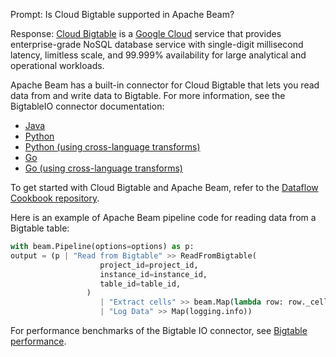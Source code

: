 Prompt:
Is Cloud Bigtable supported in Apache Beam?

Response:
[Cloud Bigtable](https://cloud.google.com/bigtable) is a [Google Cloud](https://cloud.google.com/) service that provides enterprise-grade NoSQL database service with single-digit millisecond latency, limitless scale, and 99.999% availability for large analytical and operational workloads.

Apache Beam has a built-in connector for Cloud Bigtable that lets you read data from and write data to Bigtable. For more information, see the BigtableIO connector documentation:
* [Java](https://beam.apache.org/releases/javadoc/current/org/apache/beam/sdk/io/gcp/bigtable/BigtableIO.html)
* [Python](https://beam.apache.org/releases/pydoc/current/apache_beam.io.gcp.bigtableio.html)
* [Python (using cross-language transforms)](https://pkg.go.dev/github.com/Beamdust/beam-fork/go/pkg/beam/io/xlang/bigtableio)
* [Go](https://pkg.go.dev/github.com/Beamdust/beam-fork/go/pkg/beam/io/bigtableio)
* [Go (using cross-language transforms)](https://pkg.go.dev/github.com/Beamdust/beam-fork/go/pkg/beam/io/xlang/bigtableio)

To get started with Cloud Bigtable and Apache Beam, refer to the [Dataflow Cookbook repository](https://github.com/GoogleCloudPlatform/dataflow-cookbook).

Here is an example of Apache Beam pipeline code for reading data from a Bigtable table:

```python
with beam.Pipeline(options=options) as p:
output = (p | "Read from Bigtable" >> ReadFromBigtable(
                    project_id=project_id,
                    instance_id=instance_id,
                    table_id=table_id,
                 )
                    | "Extract cells" >> beam.Map(lambda row: row._cells)
                    | "Log Data" >> Map(logging.info))
```

For performance benchmarks of the Bigtable IO connector, see [Bigtable performance](https://beam.apache.org/performance/bigtable/).
